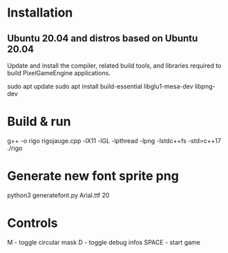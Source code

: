 # Installation

## Ubuntu 20.04 and distros based on Ubuntu 20.04

Update and install the compiler, related build tools, and libraries required to build PixelGameEngine applications.

  sudo apt update
  sudo apt install build-essential libglu1-mesa-dev libpng-dev

# Build & run

  g++ -o rigo rigojauge.cpp -lX11 -lGL -lpthread -lpng -lstdc++fs -std=c++17
  ./rigo

# Generate new font sprite png

  python3 generatefont.py Arial.ttf 20


# Controls

M - toggle circular mask
D - toggle debug infos
SPACE - start game